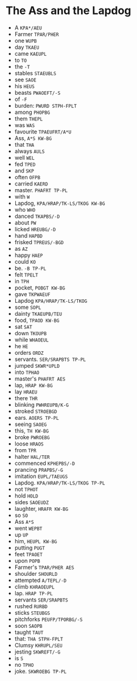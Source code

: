 # The Ass and the Lapdog

* A `KPA*/AEU`
* Farmer `TPAR/PHER`
* one `WUPB`
* day `TKAEU`
* came `KAEUPL`
* to `TO`
* the `-T`
* stables `STAEUBLS`
* see `SAOE`
* his `HEUS`
* beasts `PWAOEFT/-S`
* of `-F`
* burden: `PWURD STPH-FPLT`
* among `PHOPBG`
* them `THEPL`
* was `WAS`
* favourite `TPAEUFRT/A*U`
* Ass, `A*S KW-BG`
* that `THA`
* always `AULS`
* well `WEL`
* fed `TPED`
* and `SKP`
* often `OFPB`
* carried `KAERD`
* master. `PHAFRT TP-PL`
* with `W`
* Lapdog, `KPA/HRAP/TK-LS/TKOG KW-BG`
* who `WHO`
* danced `TKAPBS/-D`
* about `PW`
* licked `HREUBG/-D`
* hand `HAPBD`
* frisked `TPREUS/-BGD`
* as `AZ`
* happy `HAEP`
* could `KO`
* be. `-B TP-PL`
* felt `TPELT`
* in `TPH`
* pocket, `POBGT KW-BG`
* gave `TKPWAEUF`
* Lapdog `KPA/HRAP/TK-LS/TKOG`
* some `SOPL`
* dainty `TKAEUPB/TEU`
* food, `TPAOD KW-BG`
* sat `SAT`
* down `TKOUPB`
* while `WHAOEUL`
* he `HE`
* orders `ORDZ`
* servants. `SER/SRAPBTS TP-PL`
* jumped `SKWR*UPLD`
* into `TPHAO`
* master's `PHAFRT AES`
* lap, `HRAP KW-BG`
* lay `HRAEU`
* there `THR`
* blinking `PWHREUPB/K-G`
* stroked `STROEBGD`
* ears. `AOERS TP-PL`
* seeing `SAOEG`
* this, `TH KW-BG`
* broke `PWROEBG`
* loose `HRAOS`
* from `TPR`
* halter `HAL/TER`
* commenced `KPHEPBS/-D`
* prancing `PRAPBS/-G`
* imitation `EUPL/TAEUGS`
* Lapdog. `KPA/HRAP/TK-LS/TKOG TP-PL`
* not `TPHOT`
* hold `HOLD`
* sides `SAOEUDZ`
* laughter, `HRAFR KW-BG`
* so `SO`
* Ass `A*S`
* went `WEPBT`
* up `UP`
* him, `HEUPL KW-BG`
* putting `PUGT`
* feet `TPAOET`
* upon `POPB`
* Farmer's `TPAR/PHER AES`
* shoulder `SHOURLD`
* attempted `A/TEPL/-D`
* climb `KHRAOEUPL`
* lap. `HRAP TP-PL`
* servants `SER/SRAPBTS`
* rushed `RURBD`
* sticks `STEUBGS`
* pitchforks `PEUFP/TPORBG/-S`
* soon `SAOPB`
* taught `TAUT`
* that: `THA STPH-FPLT`
* Clumsy `KHRUPL/SEU`
* jesting `SKWREFT/-G`
* is `S`
* no `TPHO`
* joke. `SKWROEBG TP-PL`
